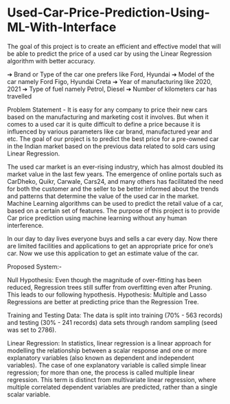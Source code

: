 # Used-Car-Price-Prediction-Using-ML-With-Interface

The goal of this project is to create an efficient and effective
model that will be able to predict the price of a used car by using the Linear Regression
algorithm with better accuracy.

➔ Brand or Type of the car one prefers like Ford, Hyundai
➔ Model of the car namely Ford Figo, Hyundai Creta
➔ Year of manufacturing like 2020, 2021
➔ Type of fuel namely Petrol, Diesel
➔ Number of kilometers car has travelled

Problem Statement - It is easy for any company to price their new cars based on the
manufacturing and marketing cost it involves. But when it comes to a used car it is quite
difficult to define a price because it is influenced by various parameters like car brand,
manufactured year and etc. The goal of our project is to predict the best price for a
pre-owned car in the Indian market based on the previous data related to sold cars using
Linear Regression.

The used car market is an ever-rising industry, which has almost doubled its market value
in the last few years. The emergence of online portals such as CarDheko, Quikr, Carwale,
Cars24, and many others has facilitated the need for both the customer and the
seller to be better informed about the trends and patterns that determine the value of the
used car in the market. Machine Learning algorithms can be used to predict the retail
value of a car, based on a certain set of features. The purpose of this project is to provide
Car price prediction using machine learning without any human interference.

In our day to day lives everyone buys and sells a car every day. Now there are limited
facilities and applications to get an appropriate price for one’s car. Now we use this
application to get an estimate value of the car.

Proposed System:-

Null Hypothesis: Even though the magnitude of over-fitting has been reduced, Regression trees still suffer
from overfitting even after Pruning. This leads to our following hypothesis.
Hypothesis: Multiple and Lasso Regressions are better at predicting price than the
Regression Tree.

Training and Testing Data: The data is split into training (70% - 563 records) and testing (30% - 241 records) data
sets through random sampling (seed was set to 2786).

Linear Regression: In statistics, linear regression is a linear approach for modelling the relationship between
a scalar response and one or more explanatory variables (also known as dependent and
independent variables). The case of one explanatory variable is called simple linear
regression; for more than one, the process is called multiple linear regression. This term
is distinct from multivariate linear regression, where multiple correlated dependent
variables are predicted, rather than a single scalar variable.
